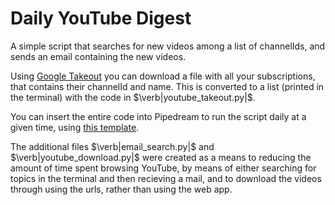 # Daily YouTube Digest

A simple script that searches for new videos among a list of channelIds, and sends an email containing the new videos.

Using [Google Takeout](https://takeout.google.com) you can download a file with all your subscriptions, that contains their channelId and name. This is converted to a list (printed in the terminal) with the code in $\verb|youtube_takeout.py|$.

You can insert the entire code into Pipedream to run the script daily at a given time, using [this template](https://pipedream.com/new?h=tch_Evfb0B).

The additional files $\verb|email_search.py|$ and $\verb|youtube_download.py|$ were created as a means to reducing the amount of time spent browsing YouTube, by means of either searching for topics in the terminal and then recieving a mail, and to download the videos through using the urls, rather than using the web app.
